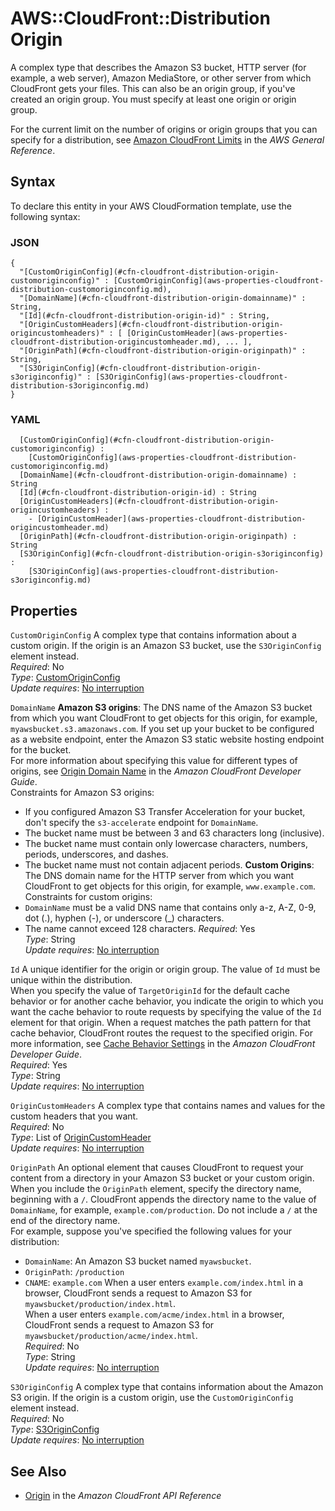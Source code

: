 # AWS::CloudFront::Distribution Origin<a name="aws-properties-cloudfront-distribution-origin"></a>

A complex type that describes the Amazon S3 bucket, HTTP server \(for example, a web server\), Amazon MediaStore, or other server from which CloudFront gets your files\. This can also be an origin group, if you've created an origin group\. You must specify at least one origin or origin group\.

For the current limit on the number of origins or origin groups that you can specify for a distribution, see [Amazon CloudFront Limits](https://docs.aws.amazon.com/general/latest/gr/aws_service_limits.html#limits_cloudfront) in the *AWS General Reference*\.

## Syntax<a name="aws-properties-cloudfront-distribution-origin-syntax"></a>

To declare this entity in your AWS CloudFormation template, use the following syntax:

### JSON<a name="aws-properties-cloudfront-distribution-origin-syntax.json"></a>

```
{
  "[CustomOriginConfig](#cfn-cloudfront-distribution-origin-customoriginconfig)" : [CustomOriginConfig](aws-properties-cloudfront-distribution-customoriginconfig.md),
  "[DomainName](#cfn-cloudfront-distribution-origin-domainname)" : String,
  "[Id](#cfn-cloudfront-distribution-origin-id)" : String,
  "[OriginCustomHeaders](#cfn-cloudfront-distribution-origin-origincustomheaders)" : [ [OriginCustomHeader](aws-properties-cloudfront-distribution-origincustomheader.md), ... ],
  "[OriginPath](#cfn-cloudfront-distribution-origin-originpath)" : String,
  "[S3OriginConfig](#cfn-cloudfront-distribution-origin-s3originconfig)" : [S3OriginConfig](aws-properties-cloudfront-distribution-s3originconfig.md)
}
```

### YAML<a name="aws-properties-cloudfront-distribution-origin-syntax.yaml"></a>

```
﻿  [CustomOriginConfig](#cfn-cloudfront-distribution-origin-customoriginconfig) : 
    [CustomOriginConfig](aws-properties-cloudfront-distribution-customoriginconfig.md)
﻿  [DomainName](#cfn-cloudfront-distribution-origin-domainname) : String
﻿  [Id](#cfn-cloudfront-distribution-origin-id) : String
﻿  [OriginCustomHeaders](#cfn-cloudfront-distribution-origin-origincustomheaders) : 
    - [OriginCustomHeader](aws-properties-cloudfront-distribution-origincustomheader.md)
﻿  [OriginPath](#cfn-cloudfront-distribution-origin-originpath) : String
﻿  [S3OriginConfig](#cfn-cloudfront-distribution-origin-s3originconfig) : 
    [S3OriginConfig](aws-properties-cloudfront-distribution-s3originconfig.md)
```

## Properties<a name="aws-properties-cloudfront-distribution-origin-properties"></a>

`CustomOriginConfig`  <a name="cfn-cloudfront-distribution-origin-customoriginconfig"></a>
A complex type that contains information about a custom origin\. If the origin is an Amazon S3 bucket, use the `S3OriginConfig` element instead\.  
*Required*: No  
*Type*: [CustomOriginConfig](aws-properties-cloudfront-distribution-customoriginconfig.md)  
*Update requires*: [No interruption](https://docs.aws.amazon.com/AWSCloudFormation/latest/UserGuide/using-cfn-updating-stacks-update-behaviors.html#update-no-interrupt)

`DomainName`  <a name="cfn-cloudfront-distribution-origin-domainname"></a>
 **Amazon S3 origins**: The DNS name of the Amazon S3 bucket from which you want CloudFront to get objects for this origin, for example, `myawsbucket.s3.amazonaws.com`\. If you set up your bucket to be configured as a website endpoint, enter the Amazon S3 static website hosting endpoint for the bucket\.  
For more information about specifying this value for different types of origins, see [Origin Domain Name](https://docs.aws.amazon.com/AmazonCloudFront/latest/DeveloperGuide/distribution-web-values-specify.html#DownloadDistValuesDomainName) in the *Amazon CloudFront Developer Guide*\.  
Constraints for Amazon S3 origins:   
+ If you configured Amazon S3 Transfer Acceleration for your bucket, don't specify the `s3-accelerate` endpoint for `DomainName`\.
+ The bucket name must be between 3 and 63 characters long \(inclusive\)\.
+ The bucket name must contain only lowercase characters, numbers, periods, underscores, and dashes\.
+ The bucket name must not contain adjacent periods\.
 **Custom Origins**: The DNS domain name for the HTTP server from which you want CloudFront to get objects for this origin, for example, `www.example.com`\.   
Constraints for custom origins:  
+  `DomainName` must be a valid DNS name that contains only a\-z, A\-Z, 0\-9, dot \(\.\), hyphen \(\-\), or underscore \(\_\) characters\.
+ The name cannot exceed 128 characters\.
*Required*: Yes  
*Type*: String  
*Update requires*: [No interruption](https://docs.aws.amazon.com/AWSCloudFormation/latest/UserGuide/using-cfn-updating-stacks-update-behaviors.html#update-no-interrupt)

`Id`  <a name="cfn-cloudfront-distribution-origin-id"></a>
A unique identifier for the origin or origin group\. The value of `Id` must be unique within the distribution\.  
When you specify the value of `TargetOriginId` for the default cache behavior or for another cache behavior, you indicate the origin to which you want the cache behavior to route requests by specifying the value of the `Id` element for that origin\. When a request matches the path pattern for that cache behavior, CloudFront routes the request to the specified origin\. For more information, see [Cache Behavior Settings](https://docs.aws.amazon.com/AmazonCloudFront/latest/DeveloperGuide/distribution-web-values-specify.html#DownloadDistValuesCacheBehavior) in the *Amazon CloudFront Developer Guide*\.  
*Required*: Yes  
*Type*: String  
*Update requires*: [No interruption](https://docs.aws.amazon.com/AWSCloudFormation/latest/UserGuide/using-cfn-updating-stacks-update-behaviors.html#update-no-interrupt)

`OriginCustomHeaders`  <a name="cfn-cloudfront-distribution-origin-origincustomheaders"></a>
A complex type that contains names and values for the custom headers that you want\.  
*Required*: No  
*Type*: List of [OriginCustomHeader](aws-properties-cloudfront-distribution-origincustomheader.md)  
*Update requires*: [No interruption](https://docs.aws.amazon.com/AWSCloudFormation/latest/UserGuide/using-cfn-updating-stacks-update-behaviors.html#update-no-interrupt)

`OriginPath`  <a name="cfn-cloudfront-distribution-origin-originpath"></a>
An optional element that causes CloudFront to request your content from a directory in your Amazon S3 bucket or your custom origin\. When you include the `OriginPath` element, specify the directory name, beginning with a `/`\. CloudFront appends the directory name to the value of `DomainName`, for example, `example.com/production`\. Do not include a `/` at the end of the directory name\.  
For example, suppose you've specified the following values for your distribution:  
+  `DomainName`: An Amazon S3 bucket named `myawsbucket`\.
+  `OriginPath`: `/production` 
+  `CNAME`: `example.com` 
When a user enters `example.com/index.html` in a browser, CloudFront sends a request to Amazon S3 for `myawsbucket/production/index.html`\.  
When a user enters `example.com/acme/index.html` in a browser, CloudFront sends a request to Amazon S3 for `myawsbucket/production/acme/index.html`\.  
*Required*: No  
*Type*: String  
*Update requires*: [No interruption](https://docs.aws.amazon.com/AWSCloudFormation/latest/UserGuide/using-cfn-updating-stacks-update-behaviors.html#update-no-interrupt)

`S3OriginConfig`  <a name="cfn-cloudfront-distribution-origin-s3originconfig"></a>
A complex type that contains information about the Amazon S3 origin\. If the origin is a custom origin, use the `CustomOriginConfig` element instead\.  
*Required*: No  
*Type*: [S3OriginConfig](aws-properties-cloudfront-distribution-s3originconfig.md)  
*Update requires*: [No interruption](https://docs.aws.amazon.com/AWSCloudFormation/latest/UserGuide/using-cfn-updating-stacks-update-behaviors.html#update-no-interrupt)

## See Also<a name="aws-properties-cloudfront-distribution-origin--seealso"></a>
+  [Origin](https://docs.aws.amazon.com/cloudfront/latest/APIReference/API_Origin.html) in the *Amazon CloudFront API Reference* 